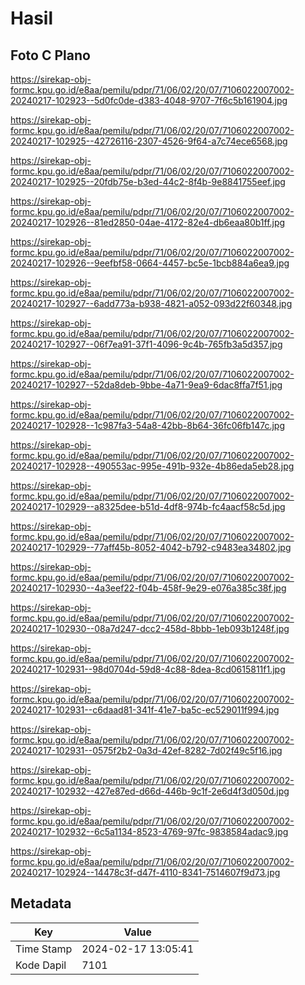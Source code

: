 # Hasil

## Foto C Plano

https://sirekap-obj-formc.kpu.go.id/e8aa/pemilu/pdpr/71/06/02/20/07/7106022007002-20240217-102923--5d0fc0de-d383-4048-9707-7f6c5b161904.jpg

https://sirekap-obj-formc.kpu.go.id/e8aa/pemilu/pdpr/71/06/02/20/07/7106022007002-20240217-102925--42726116-2307-4526-9f64-a7c74ece6568.jpg

https://sirekap-obj-formc.kpu.go.id/e8aa/pemilu/pdpr/71/06/02/20/07/7106022007002-20240217-102925--20fdb75e-b3ed-44c2-8f4b-9e8841755eef.jpg

https://sirekap-obj-formc.kpu.go.id/e8aa/pemilu/pdpr/71/06/02/20/07/7106022007002-20240217-102926--81ed2850-04ae-4172-82e4-db6eaa80b1ff.jpg

https://sirekap-obj-formc.kpu.go.id/e8aa/pemilu/pdpr/71/06/02/20/07/7106022007002-20240217-102926--9eefbf58-0664-4457-bc5e-1bcb884a6ea9.jpg

https://sirekap-obj-formc.kpu.go.id/e8aa/pemilu/pdpr/71/06/02/20/07/7106022007002-20240217-102927--6add773a-b938-4821-a052-093d22f60348.jpg

https://sirekap-obj-formc.kpu.go.id/e8aa/pemilu/pdpr/71/06/02/20/07/7106022007002-20240217-102927--06f7ea91-37f1-4096-9c4b-765fb3a5d357.jpg

https://sirekap-obj-formc.kpu.go.id/e8aa/pemilu/pdpr/71/06/02/20/07/7106022007002-20240217-102927--52da8deb-9bbe-4a71-9ea9-6dac8ffa7f51.jpg

https://sirekap-obj-formc.kpu.go.id/e8aa/pemilu/pdpr/71/06/02/20/07/7106022007002-20240217-102928--1c987fa3-54a8-42bb-8b64-36fc06fb147c.jpg

https://sirekap-obj-formc.kpu.go.id/e8aa/pemilu/pdpr/71/06/02/20/07/7106022007002-20240217-102928--490553ac-995e-491b-932e-4b86eda5eb28.jpg

https://sirekap-obj-formc.kpu.go.id/e8aa/pemilu/pdpr/71/06/02/20/07/7106022007002-20240217-102929--a8325dee-b51d-4df8-974b-fc4aacf58c5d.jpg

https://sirekap-obj-formc.kpu.go.id/e8aa/pemilu/pdpr/71/06/02/20/07/7106022007002-20240217-102929--77aff45b-8052-4042-b792-c9483ea34802.jpg

https://sirekap-obj-formc.kpu.go.id/e8aa/pemilu/pdpr/71/06/02/20/07/7106022007002-20240217-102930--4a3eef22-f04b-458f-9e29-e076a385c38f.jpg

https://sirekap-obj-formc.kpu.go.id/e8aa/pemilu/pdpr/71/06/02/20/07/7106022007002-20240217-102930--08a7d247-dcc2-458d-8bbb-1eb093b1248f.jpg

https://sirekap-obj-formc.kpu.go.id/e8aa/pemilu/pdpr/71/06/02/20/07/7106022007002-20240217-102931--98d0704d-59d8-4c88-8dea-8cd0615811f1.jpg

https://sirekap-obj-formc.kpu.go.id/e8aa/pemilu/pdpr/71/06/02/20/07/7106022007002-20240217-102931--c6daad81-341f-41e7-ba5c-ec529011f994.jpg

https://sirekap-obj-formc.kpu.go.id/e8aa/pemilu/pdpr/71/06/02/20/07/7106022007002-20240217-102931--0575f2b2-0a3d-42ef-8282-7d02f49c5f16.jpg

https://sirekap-obj-formc.kpu.go.id/e8aa/pemilu/pdpr/71/06/02/20/07/7106022007002-20240217-102932--427e87ed-d66d-446b-9c1f-2e6d4f3d050d.jpg

https://sirekap-obj-formc.kpu.go.id/e8aa/pemilu/pdpr/71/06/02/20/07/7106022007002-20240217-102932--6c5a1134-8523-4769-97fc-9838584adac9.jpg

https://sirekap-obj-formc.kpu.go.id/e8aa/pemilu/pdpr/71/06/02/20/07/7106022007002-20240217-102924--14478c3f-d47f-4110-8341-7514607f9d73.jpg


## Metadata

| Key        | Value               |
| ---------- | ------------------- |
| Time Stamp | 2024-02-17 13:05:41 |
| Kode Dapil | 7101                |



